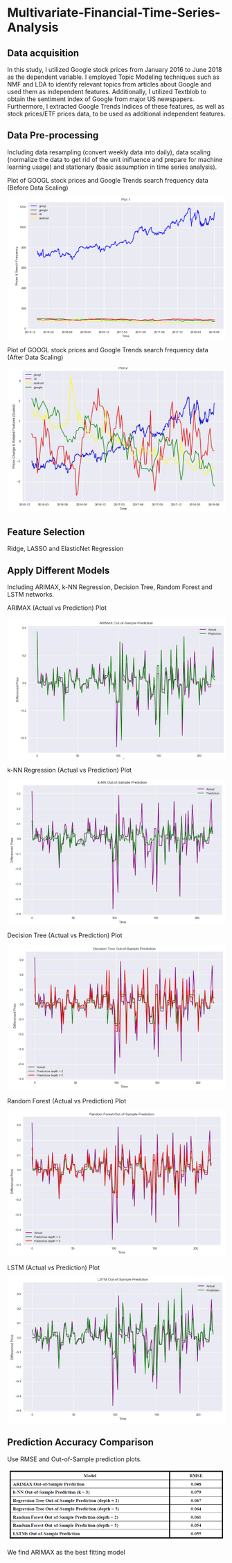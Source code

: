 # Multivariate-Financial-Time-Series-Analysis

## Data acquisition

In this study, I utilized Google stock prices from January 2016 to June 2018 as the dependent variable. I employed Topic Modeling techniques such as NMF and LDA to identify relevant topics from articles about Google and used them as independent features. Additionally, I utilized Textblob to obtain the sentiment index of Google from major US newspapers. Furthermore, I extracted Google Trends Indices of these features, as well as stock prices/ETF prices data, to be used as additional independent features.

## Data Pre-processing

Including data resampling (convert weekly data into daily), data scaling (normalize the data to get rid of the unit inifluence and prepare for machine learning usage) and stationary (basic assumption in time series analysis).

Plot of GOOGL stock prices and Google Trends search frequency data (Before Data Scaling)

![](https://github.com/shauryat1298/Multivariate-Time-Series-Analysis/blob/main/images/plot1.PNG?raw=true)

Plot of GOOGL stock prices and Google Trends search frequency data (After Data Scaling)

![](https://github.com/shauryat1298/Multivariate-Time-Series-Analysis/blob/main/images/plot2.PNG?raw=true)

## Feature Selection

Ridge, LASSO and ElasticNet Regression

## Apply Different Models

Including ARIMAX, k-NN Regression, Decision Tree, Random Forest and LSTM networks.

ARIMAX (Actual vs Prediction) Plot

![](https://github.com/shauryat1298/Multivariate-Time-Series-Analysis/blob/main/images/arimax.PNG?raw=true)

k-NN Regression (Actual vs Prediction) Plot

![](https://github.com/shauryat1298/Multivariate-Time-Series-Analysis/blob/main/images/knn.PNG?raw=true)

Decision Tree (Actual vs Prediction) Plot

![](https://github.com/shauryat1298/Multivariate-Time-Series-Analysis/blob/main/images/dt.PNG?raw=true)

Random Forest (Actual vs Prediction) Plot

![](https://github.com/shauryat1298/Multivariate-Time-Series-Analysis/blob/main/images/rf.PNG?raw=true)

LSTM (Actual vs Prediction) Plot

![](https://github.com/shauryat1298/Multivariate-Time-Series-Analysis/blob/main/images/lstm.PNG?raw=true)

## Prediction Accuracy Comparison
Use RMSE and Out-of-Sample prediction plots.

![](https://github.com/shauryat1298/Multivariate-Time-Series-Analysis/blob/main/images/results.PNG?raw=true)

We find ARIMAX as the best fitting model